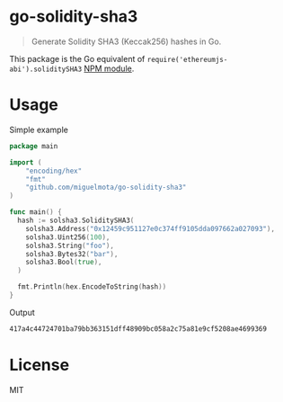 # go-solidity-sha3

> Generate Solidity SHA3 (Keccak256) hashes in Go.

This package is the Go equivalent of `require('ethereumjs-abi').soliditySHA3` [NPM module](https://www.npmjs.com/package/ethereumjs-abi).

<!--
var a = new BN("0x12459c951127e0c374ff9105dda097662a027093", 16)

var s4 = abi.soliditySHA3(['address', 'uint256'], [a, new BN('200000000000000', 10)])

		// basic test
		hash := SoliditySHA3(
			Address("0x12459c951127e0c374ff9105dda097662a027093"),
			Uint256(200000000000000),
		)

		expected := "abb858e5d39c237b0c47db82052cdb7f933419e3c1d334c7c2558eb8c03734fc"
		if got := hex.EncodeToString(hash); got != expected {
-->

# Usage

Simple example

```go
package main

import (
	"encoding/hex"
	"fmt"
	"github.com/miguelmota/go-solidity-sha3"
)

func main() {
  hash := solsha3.SoliditySHA3(
    solsha3.Address("0x12459c951127e0c374ff9105dda097662a027093"),
    solsha3.Uint256(100),
    solsha3.String("foo"),
    solsha3.Bytes32("bar"),
    solsha3.Bool(true),
  )

  fmt.Println(hex.EncodeToString(hash))
}
```

Output

```bash
417a4c44724701ba79bb363151dff48909bc058a2c75a81e9cf5208ae4699369
```

# License

MIT
